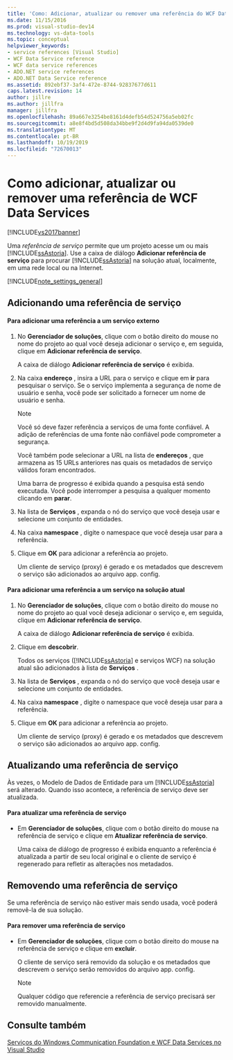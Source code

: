 ```yaml
---
title: 'Como: Adicionar, atualizar ou remover uma referência do WCF Data Service | Microsoft Docs'
ms.date: 11/15/2016
ms.prod: visual-studio-dev14
ms.technology: vs-data-tools
ms.topic: conceptual
helpviewer_keywords:
- service references [Visual Studio]
- WCF Data Service reference
- WCF data service references
- ADO.NET service references
- ADO.NET Data Service reference
ms.assetid: 892ebf37-3af4-472e-8744-92837677d611
caps.latest.revision: 14
author: jillre
ms.author: jillfra
manager: jillfra
ms.openlocfilehash: 89a667e3254be8161d4defb54d524756a5eb02fc
ms.sourcegitcommit: a8e8f4bd5d508da34bbe9f2d4d9fa94da0539de0
ms.translationtype: MT
ms.contentlocale: pt-BR
ms.lasthandoff: 10/19/2019
ms.locfileid: "72670013"
---
```

# <a name="how-to-add-update-or-remove-a-wcf-data-service-reference"></a>Como adicionar, atualizar ou remover uma referência de WCF Data Services
[!INCLUDE[vs2017banner](../includes/vs2017banner.md)]

Uma *referência de serviço* permite que um projeto acesse um ou mais [!INCLUDE[ssAstoria](../includes/ssastoria-md.md)]. Use a caixa de diálogo **Adicionar referência de serviço** para procurar [!INCLUDE[ssAstoria](../includes/ssastoria-md.md)] na solução atual, localmente, em uma rede local ou na Internet.

 [!INCLUDE[note_settings_general](../includes/note-settings-general-md.md)]

## <a name="adding-a-service-reference"></a>Adicionando uma referência de serviço

#### <a name="to-add-a-reference-to-an-external-service"></a>Para adicionar uma referência a um serviço externo

1. No **Gerenciador de soluções**, clique com o botão direito do mouse no nome do projeto ao qual você deseja adicionar o serviço e, em seguida, clique em **Adicionar referência de serviço**.

     A caixa de diálogo **Adicionar referência de serviço** é exibida.

2. Na caixa **endereço** , insira a URL para o serviço e clique em **ir** para pesquisar o serviço. Se o serviço implementa a segurança de nome de usuário e senha, você pode ser solicitado a fornecer um nome de usuário e senha.

    > [!NOTE]
    > Você só deve fazer referência a serviços de uma fonte confiável. A adição de referências de uma fonte não confiável pode comprometer a segurança.

     Você também pode selecionar a URL na lista de **endereços** , que armazena as 15 URLs anteriores nas quais os metadados de serviço válidos foram encontrados.

     Uma barra de progresso é exibida quando a pesquisa está sendo executada. Você pode interromper a pesquisa a qualquer momento clicando em **parar**.

3. Na lista de **Serviços** , expanda o nó do serviço que você deseja usar e selecione um conjunto de entidades.

4. Na caixa **namespace** , digite o namespace que você deseja usar para a referência.

5. Clique em **OK** para adicionar a referência ao projeto.

     Um cliente de serviço (proxy) é gerado e os metadados que descrevem o serviço são adicionados ao arquivo app. config.

#### <a name="to-add-a-reference-to-a-service-in-the-current-solution"></a>Para adicionar uma referência a um serviço na solução atual

1. No **Gerenciador de soluções**, clique com o botão direito do mouse no nome do projeto ao qual você deseja adicionar o serviço e, em seguida, clique em **Adicionar referência de serviço**.

     A caixa de diálogo **Adicionar referência de serviço** é exibida.

2. Clique em **descobrir**.

     Todos os serviços ([!INCLUDE[ssAstoria](../includes/ssastoria-md.md)] e serviços WCF) na solução atual são adicionados à lista de **Serviços** .

3. Na lista de **Serviços** , expanda o nó do serviço que você deseja usar e selecione um conjunto de entidades.

4. Na caixa **namespace** , digite o namespace que você deseja usar para a referência.

5. Clique em **OK** para adicionar a referência ao projeto.

     Um cliente de serviço (proxy) é gerado e os metadados que descrevem o serviço são adicionados ao arquivo app. config.

## <a name="updating-a-service-reference"></a>Atualizando uma referência de serviço
 Às vezes, o Modelo de Dados de Entidade para um [!INCLUDE[ssAstoria](../includes/ssastoria-md.md)] será alterado. Quando isso acontece, a referência de serviço deve ser atualizada.

#### <a name="to-update-a-service-reference"></a>Para atualizar uma referência de serviço

- Em **Gerenciador de soluções**, clique com o botão direito do mouse na referência de serviço e clique em **Atualizar referência de serviço**.

     Uma caixa de diálogo de progresso é exibida enquanto a referência é atualizada a partir de seu local original e o cliente de serviço é regenerado para refletir as alterações nos metadados.

## <a name="removing-a-service-reference"></a>Removendo uma referência de serviço
 Se uma referência de serviço não estiver mais sendo usada, você poderá removê-la de sua solução.

#### <a name="to-remove-a-service-reference"></a>Para remover uma referência de serviço

- Em **Gerenciador de soluções**, clique com o botão direito do mouse na referência de serviço e clique em **excluir**.

     O cliente de serviço será removido da solução e os metadados que descrevem o serviço serão removidos do arquivo app. config.

    > [!NOTE]
    > Qualquer código que referencie a referência de serviço precisará ser removido manualmente.

## <a name="see-also"></a>Consulte também
 [Serviços do Windows Communication Foundation e WCF Data Services no Visual Studio](../data-tools/windows-communication-foundation-services-and-wcf-data-services-in-visual-studio.md)
